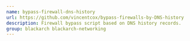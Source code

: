 ```yaml
---
name: bypass-firewall-dns-history
url: https://github.com/vincentcox/bypass-firewalls-by-DNS-history
description: Firewall bypass script based on DNS history records.
group: blackarch blackarch-networking
---
```


